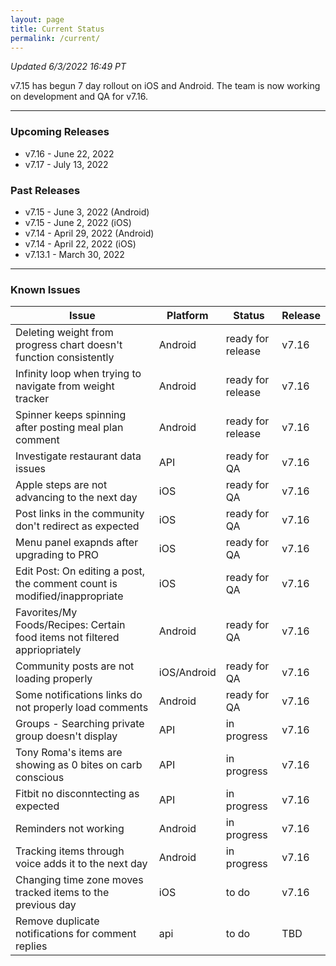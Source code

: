 ```yaml
---
layout: page
title: Current Status
permalink: /current/
---
```


_Updated 6/3/2022 16:49 PT_

v7.15 has begun 7 day rollout on iOS and Android. The team is now working on development and QA for v7.16. 

***

### Upcoming Releases
- v7.16   - June 22, 2022
- v7.17   - July 13, 2022
 
### Past Releases
- v7.15   - June 3, 2022 (Android)
- v7.15   - June 2, 2022 (iOS)
- v7.14   - April 29, 2022 (Android)
- v7.14   - April 22, 2022 (iOS)
- v7.13.1 - March 30, 2022

***

### Known Issues

|Issue                          |Platform   | Status    | Release           |
| ---                           | ---       | ---       | ---               |
|Deleting weight from progress chart doesn't function consistently|Android|ready for release| v7.16|
|Infinity loop when trying to navigate from weight tracker|Android|ready for release| v7.16|
|Spinner keeps spinning after posting meal plan comment|Android|ready for release| v7.16|
|Investigate restaurant data issues|API|ready for QA| v7.16|
|Apple steps are not advancing to the next day|iOS|ready for QA| v7.16|
|Post links in the community don't redirect as expected|iOS|ready for QA| v7.16|
|Menu panel exapnds after upgrading to PRO|iOS|ready for QA| v7.16|
|Edit Post: On editing a post, the comment count is modified/inappropriate|iOS|ready for QA| v7.16|
|Favorites/My Foods/Recipes: Certain food items not filtered appriopriately|Android|ready for QA| v7.16|
|Community posts are not loading properly|iOS/Android|ready for QA| v7.16|
|Some notifications links do not properly load comments|Android|ready for QA| v7.16|
|Groups - Searching private group doesn't display|API|in progress| v7.16|
|Tony Roma's items are showing as 0 bites on carb conscious|API|in progress| v7.16|
|Fitbit no disconntecting as expected|API|in progress| v7.16|
|Reminders not working|Android|in progress| v7.16|
|Tracking items through voice adds it to the next day|Android|in progress| v7.16|
|Changing time zone moves tracked items to the previous day|iOS|to do| v7.16|
|Remove duplicate notifications for comment replies|api|to do| TBD|
